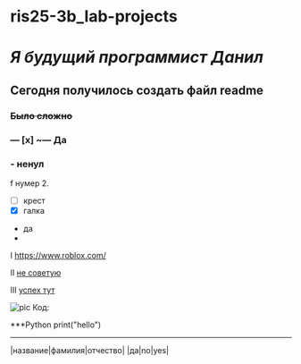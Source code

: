 # ris25-3b_lab-projects
# *Я будущий программист Данил*

## Сегодня получилось создать файл readme ##
###
### **~~Было сложно~~**

### — [x] ~— Да
### - ненул

f нумер
2. 
- [ ]  крест
- [x] галка
* да
* 
I <https://www.roblox.com/>

II [не советую](url "https://www.roblox.com/")

III [успех тут][url1]

[url1]: https://www.roblox.com/ "роблакс"
![pic](https://www.google.com/url?sa=i&url=https%3A%2F%2Fru.pinterest.com%2Fmtuzilin04%2F%25D0%25B0%25D0%25B2%25D0%25B0-%25D0%25B4%25D0%25BB%25D1%258F-%25D1%2581%25D1%2582%25D0%25B0%25D0%25BD%25D0%25B4%25D0%25BE%25D1%2584%25D1%2584-2%2F&psig=AOvVaw3AVlq4IJDoIZpmsPFdF6w4&ust=1757668543455000&source=images&cd=vfe&opi=89978449&ved=0CBUQjRxqFwoTCLj4-N2v0I8DFQAAAAAdAAAAABAE)
Код:

***Python
print("hello")
***


|название|фамилия|отчество|
|да|no|yes|

